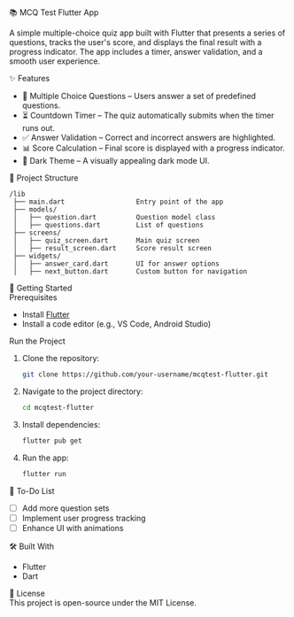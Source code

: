 📚 MCQ Test Flutter App  

A simple multiple-choice quiz app built with Flutter that presents a series of questions, tracks the user's score, and displays the final result with a progress indicator. The app includes a timer, answer validation, and a smooth user experience.  

 ✨ Features  
- 📝 Multiple Choice Questions – Users answer a set of predefined questions.  
- ⏳ Countdown Timer – The quiz automatically submits when the timer runs out.  
- ✅ Answer Validation – Correct and incorrect answers are highlighted.  
- 📊 Score Calculation – Final score is displayed with a progress indicator.  
- 🎨 Dark Theme – A visually appealing dark mode UI.  

 📂 Project Structure  
```
/lib  
 ├── main.dart                  Entry point of the app  
 ├── models/  
 │   ├── question.dart          Question model class  
 │   ├── questions.dart         List of questions  
 ├── screens/  
 │   ├── quiz_screen.dart       Main quiz screen  
 │   ├── result_screen.dart     Score result screen  
 ├── widgets/  
 │   ├── answer_card.dart       UI for answer options  
 │   ├── next_button.dart       Custom button for navigation  
```  

 🚀 Getting Started  
 Prerequisites  
- Install [Flutter](https://flutter.dev/docs/get-started/install)  
- Install a code editor (e.g., VS Code, Android Studio)  

 Run the Project  
1. Clone the repository:  
   ```sh  
   git clone https://github.com/your-username/mcqtest-flutter.git  
   ```  
2. Navigate to the project directory:  
   ```sh  
   cd mcqtest-flutter  
   ```  
3. Install dependencies:  
   ```sh  
   flutter pub get  
   ```  
4. Run the app:  
   ```sh  
   flutter run  
   ```  

 📌 To-Do List  
- [ ] Add more question sets  
- [ ] Implement user progress tracking  
- [ ] Enhance UI with animations  

 🛠 Built With  
- Flutter  
- Dart  

 📜 License  
This project is open-source under the MIT License.  
